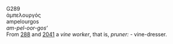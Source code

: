 <body>
  <p>G289<br>  ἀμπελουργός  <br> ampelourgos  <br><i>am-pel-oor-gos‘ </i><br>From <a href="g0288.htm">288</a> and <a href="g2041.htm">2041</a>  a <i>vine</i> <i>worker</i>, that is, <i>pruner:</i> - vine-dresser.<br></p>
 </body>